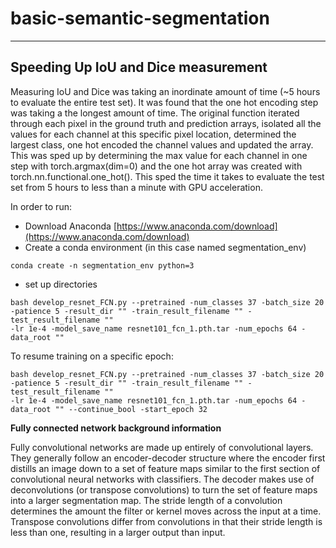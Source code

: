 # basic-semantic-segmentation
---------------------------------------------------------------------------------------------------------------------------------------------------------------------
Speeding Up IoU and Dice measurement
---------------------------------------------------------------------------------------------------------------------------------------------------------------------

Measuring IoU and Dice was taking an inordinate amount of time (~5 hours to evaluate the entire test set). It was found that the one hot encoding step was taking a the longest amount of time. The original function iterated through each pixel in the ground truth and prediction arrays, isolated all the values for each channel at this specific pixel location, determined the largest class, one hot encoded the channel values and updated the array. This was sped up by determining the max value for each channel in one step with torch.argmax(dim=0) and the one hot array was created with torch.nn.functional.one_hot(). This sped the time it takes to evaluate the test set from 5 hours to less than a minute with GPU acceleration.

 In order to run:

- Download Anaconda [https://www.anaconda.com/download](https://www.anaconda.com/download)
- Create a conda environment (in this case named segmentation_env)
```
conda create -n segmentation_env python=3
```
- set up directories
 
 ```
bash develop_resnet_FCN.py --pretrained -num_classes 37 -batch_size 20 -patience 5 -result_dir "" -train_result_filename "" -test_result_filename ""
-lr 1e-4 -model_save_name resnet101_fcn_1.pth.tar -num_epochs 64 -data_root ""
```
To resume training on a specific epoch:
```
bash develop_resnet_FCN.py --pretrained -num_classes 37 -batch_size 20 -patience 5 -result_dir "" -train_result_filename "" -test_result_filename ""
-lr 1e-4 -model_save_name resnet101_fcn_1.pth.tar -num_epochs 64 -data_root "" --continue_bool -start_epoch 32
```

**Fully connected network background information**

Fully convolutional networks are made up entirely of convolutional layers. They generally follow an encoder-decoder structure where the encoder first distills an image down to a set of feature maps similar to the first section of convolutional neural networks with classifiers. The decoder makes use of deconvolutions (or transpose convolutions) to turn the set of feature maps into a larger segmentation map. The stride length of a convolution determines the amount the filter or kernel moves across the input at a time. Transpose convolutions differ from convolutions in that their stride length is less than one, resulting in a larger output than input.
